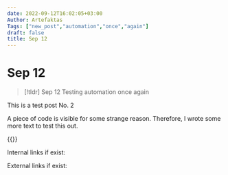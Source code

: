 ```yaml
---
date: 2022-09-12T16:02:05+03:00
Author: Artefaktas
Tags: ["new_post","automation","once","again"]
draft: false
title: Sep 12
---
```


# Sep 12

> [!tldr] Sep 12
> Testing automation once again

This is a test post No. 2

A piece of code is visible for some strange reason. Therefore, I wrote some more text to test this out.

{{<tiktok tiktoklink="https://www.tiktok.com/@yasinald8/video/7142167454381395206">}}

Internal links if exist:

External links if exist:
